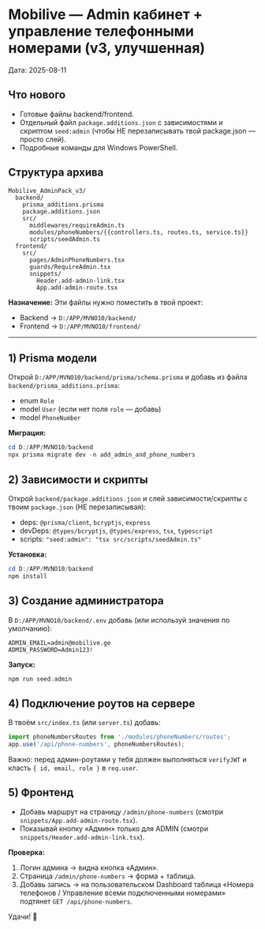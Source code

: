 
# Mobilive — Admin кабинет + управление телефонными номерами (v3, улучшенная)

Дата: 2025-08-11

## Что нового
- Готовые файлы backend/frontend.
- Отдельный файл `package.additions.json` с зависимостями и скриптом `seed:admin` (чтобы НЕ перезаписывать твой package.json — просто слей).
- Подробные команды для Windows PowerShell.

## Структура архива
```
Mobilive_AdminPack_v3/
  backend/
    prisma_additions.prisma
    package.additions.json
    src/
      middlewares/requireAdmin.ts
      modules/phoneNumbers/{{controllers.ts, routes.ts, service.ts}}
      scripts/seedAdmin.ts
  frontend/
    src/
      pages/AdminPhoneNumbers.tsx
      guards/RequireAdmin.tsx
      snippets/
        Header.add-admin-link.tsx
        App.add-admin-route.tsx
```
**Назначение:** Эти файлы нужно поместить в твой проект:
- Backend → `D:/APP/MVNO10/backend/`
- Frontend → `D:/APP/MVNO10/frontend/`

---

## 1) Prisma модели
Открой `D:/APP/MVNO10/backend/prisma/schema.prisma` и добавь из файла `backend/prisma_additions.prisma`:
- enum `Role`
- model `User` (если нет поля `role` — добавь)
- model `PhoneNumber`

**Миграция:**
```powershell
cd D:/APP/MVNO10/backend
npx prisma migrate dev -n add_admin_and_phone_numbers
```

## 2) Зависимости и скрипты
Открой `backend/package.additions.json` и слей зависимости/скрипты с твоим `package.json` (НЕ перезаписывая):
- deps: `@prisma/client`, `bcryptjs`, `express`
- devDeps: `@types/bcryptjs`, `@types/express`, `tsx`, `typescript`
- scripts: `"seed:admin": "tsx src/scripts/seedAdmin.ts"`

**Установка:**
```powershell
cd D:/APP/MVNO10/backend
npm install
```

## 3) Создание администратора
В `D:/APP/MVNO10/backend/.env` добавь (или используй значения по умолчанию):
```
ADMIN_EMAIL=admin@mobilive.ge
ADMIN_PASSWORD=Admin123!
```

**Запуск:**
```powershell
npm run seed:admin
```

## 4) Подключение роутов на сервере
В твоём `src/index.ts` (или `server.ts`) добавь:
```ts
import phoneNumbersRoutes from './modules/phoneNumbers/routes';
app.use('/api/phone-numbers', phoneNumbersRoutes);
```
Важно: перед админ-роутами у тебя должен выполняться `verifyJWT` и класть `{ id, email, role }` в `req.user`.

## 5) Фронтенд
- Добавь маршрут на страницу `/admin/phone-numbers` (смотри `snippets/App.add-admin-route.tsx`).
- Показывай кнопку «Админ» только для ADMIN (смотри `snippets/Header.add-admin-link.tsx`).

**Проверка:**
1. Логин админа → видна кнопка «Админ».
2. Страница `/admin/phone-numbers` → форма + таблица.
3. Добавь запись → на пользовательском Dashboard таблица «Номера телефонов / Управление всеми подключенными номерами» подтянет `GET /api/phone-numbers`.

Удачи! 🚀
